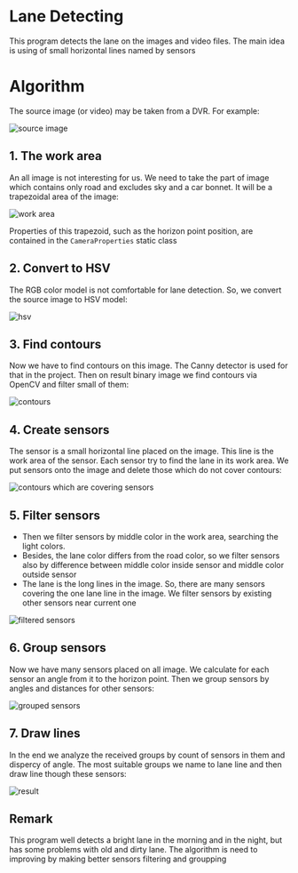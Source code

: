 # Lane Detecting
This program detects the lane on the images and video files. The main idea is using of small horizontal lines named by sensors

# Algorithm
The source image (or video) may be taken from a DVR. For example:

![source image](https://github.com/nikitaodnorob/lane_detecting/blob/master/images/1.png)

## 1. The work area
An all image is not interesting for us. We need to take the part of image which contains only road and excludes sky and a car bonnet. It will be a trapezoidal area of the image:

![work area](https://github.com/nikitaodnorob/lane_detecting/blob/master/images/2.png)

Properties of this trapezoid, such as the horizon point position, are contained in the `CameraProperties` static class

## 2. Convert to HSV
The RGB color model is not comfortable for lane detection. So, we convert the source image to HSV model:

![hsv](https://github.com/nikitaodnorob/lane_detecting/blob/master/images/3.png)

## 3. Find contours
Now we have to find contours on this image. The Canny detector is used for that in the project. Then on result binary image we find contours via OpenCV and filter small of them:

![contours](https://github.com/nikitaodnorob/lane_detecting/blob/master/images/5.png)

## 4. Create sensors
The sensor is a small horizontal line placed on the image. This line is the work area of the sensor. Each sensor try to find the lane in its work area. We put sensors onto the image and delete those which do not cover contours:

![contours which are covering sensors](https://github.com/nikitaodnorob/lane_detecting/blob/master/images/6.png)

## 5. Filter sensors
* Then we filter sensors by middle color in the work area, searching the light colors. 
* Besides, the lane color differs from the road color, so we filter sensors also by difference between middle color inside sensor and middle color outside sensor
* The lane is the long lines in the image. So, there are many sensors covering the one lane line in the image. We filter sensors by existing other sensors near current one

![filtered sensors](https://github.com/nikitaodnorob/lane_detecting/blob/master/images/7.png)

## 6. Group sensors
Now we have many sensors placed on all image. We calculate for each sensor an angle from it to the horizon point. Then we group sensors by angles and distances for other sensors:

![grouped sensors](https://github.com/nikitaodnorob/lane_detecting/blob/master/images/9.png)

## 7. Draw lines
In the end we analyze the received groups by count of sensors in them and dispercy of angle. The most suitable groups we name to lane line and then draw line though these sensors:

![result](https://github.com/nikitaodnorob/lane_detecting/blob/master/images/10.png)

## Remark
This program well detects a bright lane in the morning and in the night, but has some problems with old and dirty lane. The algorithm is need to improving by making better sensors filtering and groupping
